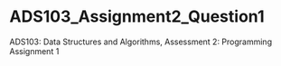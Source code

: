 # ADS103_Assignment2_Question1
ADS103: Data Structures and Algorithms, Assessment 2: Programming Assignment 1
